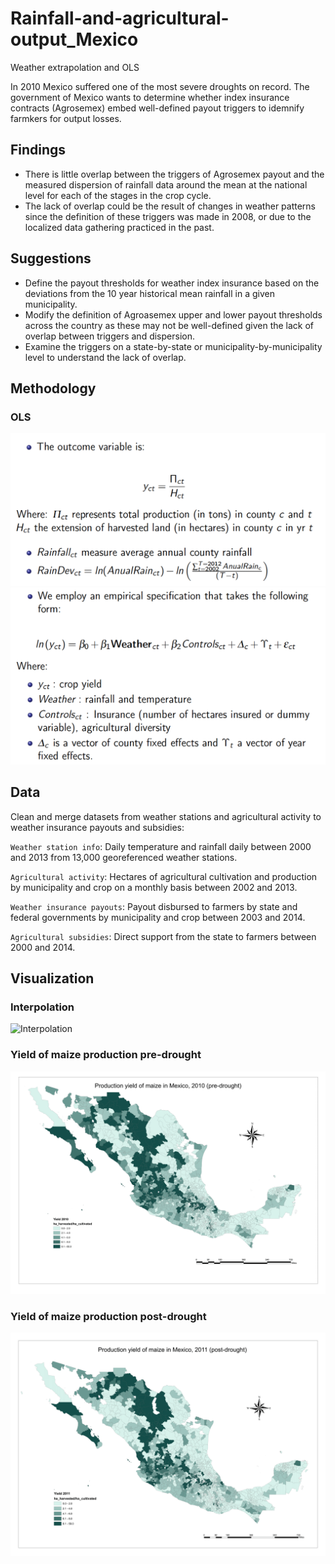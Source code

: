 # Rainfall-and-agricultural-output_Mexico
Weather extrapolation and OLS

In 2010 Mexico suffered one of the most severe droughts on record. The government of Mexico wants to determine whether index insurance contracts (Agrosemex) embed well-defined payout triggers to idemnify farmkers for output losses. 

## Findings
- There is little overlap between the triggers of Agrosemex payout and the measured dispersion of rainfall data around the mean at the national level for each of the stages in the crop cycle.
- The lack of overlap could be the result of changes in weather patterns since the definition of these triggers was made in 2008, or due to the localized data gathering practiced in the past.

## Suggestions
- Define the payout thresholds for weather index insurance based on the deviations from the 10 year historical mean rainfall in a given municipality.
- Modify the definition of Agroasemex upper and lower payout thresholds across the country as these may not be well-defined given the lack of overlap between triggers and dispersion.
- Examine the triggers on a state-by-state or municipality-by-municipality level to understand the lack of overlap.

## Methodology 

### OLS
![Methodology 1](https://github.com/quinrod/Rainfall-and-agricultural-output_Mexico/blob/master/figures/Methodology1.png)
![Methodology 2](https://github.com/quinrod/Rainfall-and-agricultural-output_Mexico/blob/master/figures/Methodology2.png)

## Data
Clean and merge datasets from weather stations and agricultural activity to weather insurance payouts and subsidies:

`Weather station info`: Daily temperature and rainfall daily between 2000 and 2013 from 13,000 georeferenced weather stations.

`Agricultural activity`: Hectares of agricultural cultivation and production by municipality and crop on a monthly basis between 2002 and 2013.

`Weather insurance payouts`: Payout disbursed to farmers by state and federal governments by municipality and crop between 2003 and 2014.

`Agricultural subsidies`: Direct support from the state to farmers between 2000 and 2014.

## Visualization

### Interpolation
![Interpolation](https://github.com/quinrod/Rainfall-and-agricultural-output_Mexico/blob/master/maps/Weather%20interpolated%20for%20June%202010%20in%20Mexico.png)

### Yield of maize production pre-drought

![Pre-drought](https://github.com/quinrod/Rainfall-and-agricultural-output_Mexico/blob/master/maps/maiz_yield_2010_pre_drought.png)

### Yield of maize production post-drought

![Post-drought](https://github.com/quinrod/Rainfall-and-agricultural-output_Mexico/blob/master/maps/maiz_yield_2011_post_drought.png)

